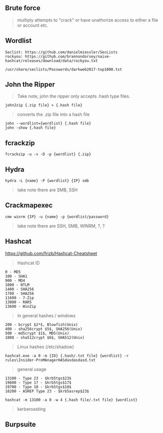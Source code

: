 ## Brute force 
> multiply attempts to "crack" or have unathorize access to either a file or account etc. 

## Wordlist
```
Seclist: https://github.com/danielmiessler/SecLists
rockyou: https://github.com/brannondorsey/naive-hashcat/releases/download/data/rockyou.txt

/usr/share/seclists/Passwords/darkweb2017-top1000.txt
```


## John the Ripper
> Take note, john the ripper only accepts .hash type files. 

```
john2zip {.zip file} > {.hash file}
```
> converts the .zip file into a hash file 

```
john --wordlist={wordlist} {.hash file}
john -show {.hash file}
```

## fcrackzip
```
fcrackzip -u -v -D -p {wordlist} {.zip}
```
## Hydra
```
hydra -L {name} -P {wordlist} {IP} smb
```
> take note there are SMB, SSH

## Crackmapexec 
```
cme winrm {IP} -u {name} -p {wordlist/password}
```
> take note there are SSH, SMB, WINRM, ?, ?

## Hashcat 

https://github.com/frizb/Hashcat-Cheatsheet

> Hashcat ID
```
0 - MD5
100 - SHA1
900 - MD4
1000 - NTLM
1400 - SHA256
1700 - SHA256
11600 - 7-Zip
13000 - RAR5
13600 - WinZip
```
> In general hashes / windows

```
200 - bcrypt $2*$, Blowfish(Unix)
400 - sha256crypt $5$, SHA256(Unix)
500 - md5crypt $1$, MD5(Unix)
1800 - sha512crypt $6$, SHA512(Unix)

```
> Linux hashes (/etc/shadow)

```
hashcat.exe -a 0 -m {ID} {.hash/.txt file} {wordlist} -r rules\Insider-ProMAnagerHASdasdasdasd.txt
```
> general usage
```
13100 - Type 23 - $krb5tgs$23$
19600 - Type 17 - $krb5tgs$17$
19700 - Type 18 - $krb5tgs$18$
18200 - ASREP Type 23 - $krb5asrep$23$

hashcat -m 13100 -a 0 -w 4 {.hash file/.txt file} {wordlist}
```
> kerberoasting


## Burpsuite




